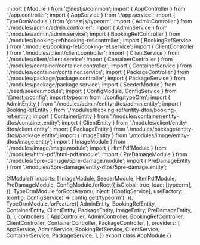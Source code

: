 import { Module } from '@nestjs/common';
import { AppController } from './app.controller';
import { AppService } from './app.service';
import { TypeOrmModule } from '@nestjs/typeorm';
import { AdminController } from './modules/admin/admin.controller';
import { AdminService } from './modules/admin/admin.service';
import { BookingRefController } from './modules/booking-ref/booking-ref.controller';
import { BookingRefService } from './modules/booking-ref/booking-ref.service';
import { ClientController } from './modules/client/client.controller';
import { ClientService } from './modules/client/client.service';
import { ContainerController } from './modules/container/container.controller';
import { ContainerService } from './modules/container/container.service';
import { PackageController } from './modules/package/package.controller';
import { PackageService } from './modules/package/package.service';
import { SeederModule } from './seed/seeder.module';
import { ConfigModule, ConfigService } from '@nestjs/config';
import typeorm from './config/typeOrm';
import { AdminEntity } from './modules/admin/entity-dtos/admin.entity';
import { BookingRefEntity } from './modules/booking-ref/entity-dtos/booking-ref.entity';
import { ContainerEntity } from './modules/container/entity-dtos/container.entity';
import { ClientEntity } from './modules/client/entity-dtos/client.entity';
import { PackageEntity } from './modules/package/entity-dtos/package.entity';
import { ImageEntity } from './modules/image/entity-dtos/image.entity';
import { ImageModule } from './modules/image/image.module';
import { HtmlPdfModule } from './modules/html-pdf/html-pdf.module';
import { PreDamageModule } from './modules/5pre-damage/5pre-damage.module';
import { PreDamageEntity } from './modules/5pre-damage/entity-dtos/5pre-damage.entity';

@Module({
  imports: [
    ImageModule,
    SeederModule,
    HtmlPdfModule,
    PreDamageModule,
    ConfigModule.forRoot({
      isGlobal: true,
      load: [typeorm],
    }),
    TypeOrmModule.forRootAsync({
      inject: [ConfigService],
      useFactory: (config: ConfigService) => config.get('typeorm'),
    }),
    TypeOrmModule.forFeature([
      AdminEntity,
      BookingRefEntity,
      ContainerEntity,
      ClientEntity,
      PackageEntity,
      ImageEntity,
      PreDamageEntity,
    ]),
  ],
  controllers: [
    AppController,
    AdminController,
    BookingRefController,
    ClientController,
    ContainerController,
    PackageController,
  ],
  providers: [
    AppService,
    AdminService,
    BookingRefService,
    ClientService,
    ContainerService,
    PackageService,
  ],
})
export class AppModule {}
